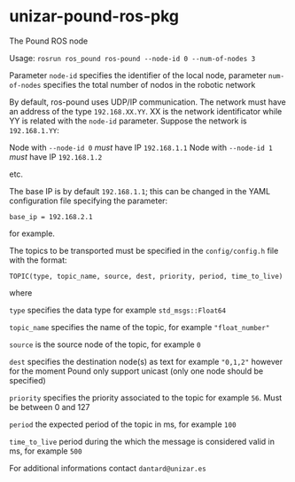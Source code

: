 # unizar-pound-ros-pkg
The Pound ROS node

Usage:
`rosrun ros_pound ros-pound --node-id 0 --num-of-nodes 3`

Parameter `node-id` specifies the identifier of the local node, parameter `num-of-nodes` specifies the total number of nodos in the robotic network

By default, ros-pound uses UDP/IP communication. The network must have an address of the type `192.168.XX.YY`. XX is the network identificator while YY is related with the `node-id` parameter. Suppose the network is `192.168.1.YY`:

Node with `--node-id 0` *must* have IP `192.168.1.1`
Node with `--node-id 1` *must* have IP `192.168.1.2`

etc.

The base IP is by default `192.168.1.1`; this can be changed in the YAML configuration file specifying the parameter:

`base_ip = 192.168.2.1`

for example.

The topics to be transported must be specified in the `config/config.h` file with the format:

`TOPIC(type, topic_name, source, dest, priority, period, time_to_live)`

where

`type` specifies the data type for example `std_msgs::Float64` 

`topic_name` specifies the name of the topic, for example `"float_number"` 

`source` is the source node of the topic, for example `0` 

`dest` specifies the destination node(s) as text for example `"0,1,2"` however for the moment Pound only support unicast (only one node should be specified) 

`priority` specifies the priority associated to the topic for example `56`. Must be between 0 and 127 

`period` the expected period of the topic in ms, for example `100` 

`time_to_live` period during the which the message is considered valid in ms, for example `500` 

For additional informations contact `dantard@unizar.es`



